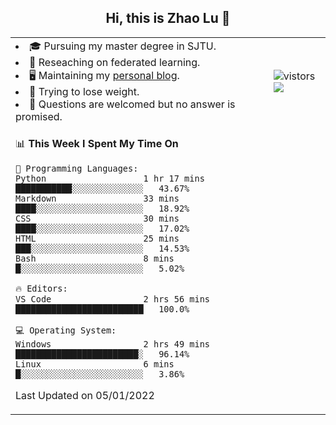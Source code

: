 <h2 align="center"> Hi, this is Zhao Lu 👋</h2>

<table style="overflow:hidden;">
    <tr> 
        <td>
            <li>🎓 Pursuing my master degree in SJTU.</li>
            <li>🌱 Reseaching on federated learning.</li>
            <li>🖥️ Maintaining my <a href="https://ifarewell.xyz">personal blog</a>.</li>
            <li>💪 Trying to lose weight.</li>
            <li>💬 Questions are welcomed but no answer is promised.</li> 
        </td>
        <td>
            <img src="https://visitor-badge.glitch.me/badge?page_id=ifarewell" alt="vistors" />
        <br>
          <img src="https://github-readme-stats.vercel.app/api?username=ifarewell&theme=graywhite&hide=prs,contribs&show_icons=true&hide_border=true&icon_color=CE1D2D&text_color=718096&bg_color=ffffff&hide_title=true" />
        </td>
    </tr>
    <tr>
        <td colspan="2">
            
<!--START_SECTION:waka-->
📊 **This Week I Spent My Time On** 

```text
💬 Programming Languages: 
Python                   1 hr 17 mins        ███████████░░░░░░░░░░░░░░   43.67% 
Markdown                 33 mins             ████░░░░░░░░░░░░░░░░░░░░░   18.92% 
CSS                      30 mins             ████░░░░░░░░░░░░░░░░░░░░░   17.02% 
HTML                     25 mins             ███░░░░░░░░░░░░░░░░░░░░░░   14.53% 
Bash                     8 mins              █░░░░░░░░░░░░░░░░░░░░░░░░   5.02%

🔥 Editors: 
VS Code                  2 hrs 56 mins       █████████████████████████   100.0%

💻 Operating System: 
Windows                  2 hrs 49 mins       ████████████████████████░   96.14% 
Linux                    6 mins              █░░░░░░░░░░░░░░░░░░░░░░░░   3.86%

```


 Last Updated on 05/01/2022
<!--END_SECTION:waka-->
            
</td></tr>
</table>

